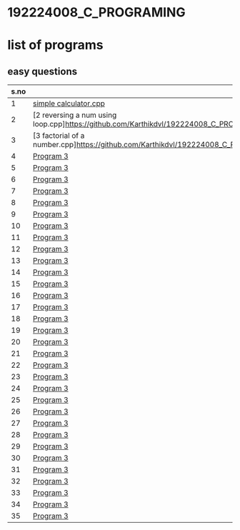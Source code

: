 # 192224008_C_PROGRAMING
# list of programs
## easy questions

| s.no | program link |
| --- | --- |
| 1 | [simple calculator.cpp](https://github.com/Karthikdvl/192224008_C_PROGRAMING/blob/main/simple%20calculator.cpp) |
| 2 | [2 reversing a num using loop.cpp]https://github.com/Karthikdvl/192224008_C_PROGRAMING/blob/main/2%20reversing%20a%20num%20using%20loop.cpp |
| 3 | [3 factorial of a number.cpp]https://github.com/Karthikdvl/192224008_C_PROGRAMING/blob/main/3%20factorial%20of%20a%20number.cpp |
| 4 | [Program 3](https://www.example.com/program-3) |
| 5 | [Program 3](https://www.example.com/program-3) |
| 6 | [Program 3](https://www.example.com/program-3) |
| 7 | [Program 3](https://www.example.com/program-3) |
| 8 | [Program 3](https://www.example.com/program-3) |
| 9 | [Program 3](https://www.example.com/program-3) |
| 10 | [Program 3](https://www.example.com/program-3) |
| 11 | [Program 3](https://www.example.com/program-3) |
| 12 | [Program 3](https://www.example.com/program-3) |
| 13 | [Program 3](https://www.example.com/program-3) |
| 14 | [Program 3](https://www.example.com/program-3) |
| 15 | [Program 3](https://www.example.com/program-3) |
| 16 | [Program 3](https://www.example.com/program-3) |
| 17 | [Program 3](https://www.example.com/program-3) |
| 18 | [Program 3](https://www.example.com/program-3) |
| 19 | [Program 3](https://www.example.com/program-3) |
| 20 | [Program 3](https://www.example.com/program-3) |
| 21 | [Program 3](https://www.example.com/program-3) |
| 22 | [Program 3](https://www.example.com/program-3) |
| 23 | [Program 3](https://www.example.com/program-3) |
| 24 | [Program 3](https://www.example.com/program-3) |
| 25 | [Program 3](https://www.example.com/program-3) |
| 26 | [Program 3](https://www.example.com/program-3) |
| 27 | [Program 3](https://www.example.com/program-3) |
| 28 | [Program 3](https://www.example.com/program-3) |
| 29 | [Program 3](https://www.example.com/program-3) |
| 30 | [Program 3](https://www.example.com/program-3) |
| 31 | [Program 3](https://www.example.com/program-3) |
| 32 | [Program 3](https://www.example.com/program-3) |
| 33 | [Program 3](https://www.example.com/program-3) |
| 34 | [Program 3](https://www.example.com/program-3) |
| 35 | [Program 3](https://www.example.com/program-3) |



